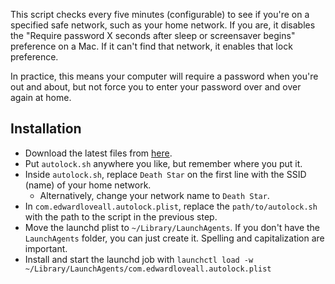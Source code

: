 This script checks every five minutes (configurable) to see if you're on a specified safe network, such as your home network.
If you are, it disables the "Require password X seconds after sleep or screensaver begins" preference on a Mac.
If it can't find that network, it enables that lock preference.

In practice, this means your computer will require a password when you're out and about, but not force you to enter your password over and over again at home.

## Installation

* Download the latest files from [here](https://github.com/edwardloveall/autolock/releases).
* Put `autolock.sh` anywhere you like, but remember where you put it.
* Inside `autolock.sh`, replace `Death Star` on the first line with the SSID (name) of your home network.
  * Alternatively, change your network name to `Death Star`.
* In `com.edwardloveall.autolock.plist`, replace the `path/to/autolock.sh` with the path to the script in the previous step.
* Move the launchd plist to `~/Library/LaunchAgents`. If you don't have the `LaunchAgents` folder, you can just create it. Spelling and capitalization are important.
* Install and start the launchd job with `launchctl load -w ~/Library/LaunchAgents/com.edwardloveall.autolock.plist`
